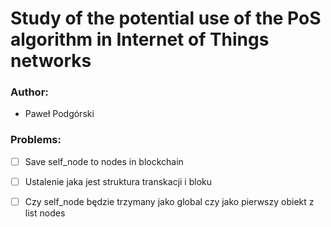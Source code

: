 # Study of the potential use of the PoS algorithm in Internet of Things networks

### Author:
- Paweł Podgórski

### Problems:
 - [ ] Save self_node to nodes in blockchain
 - [ ] Ustalenie jaka jest struktura transkacji i bloku
 - [ ] Czy self_node będzie trzymany jako global czy jako pierwszy obiekt z list nodes


### 